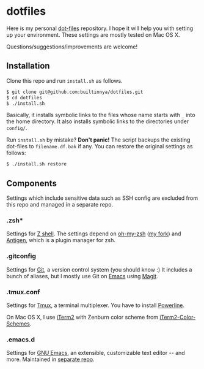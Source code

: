 # dotfiles

Here is my personal [dot-files][] repository.
I hope it will help you with setting up your environment.
These settings are mostly tested on Mac OS X.

[dot-files]: http://en.wikipedia.org/wiki/Dot-file

Questions/suggestions/improvements are welcome!

## Installation

Clone this repo and run `install.sh` as follows.

``` bash
$ git clone git@github.com:builtinnya/dotfiles.git
$ cd dotfiles
$ ./install.sh
```

Basically, it installs symbolic links to the files whose name starts with `_`
into the home directory.
It also installs symbolic links to the directories under `config/`.

Run `install.sh` by mistake? **Don't panic!**
The script backups the existing dot-files to `filename.df.bak` if any.
You can restore the original settings as follows:

``` bash
$ ./install.sh restore
```

## Components

Settings which include sensitive data such as SSH config are excluded
from this repo and managed in a separate repo.

### .zsh*
Settings for [Z shell][].
The settings depend on [oh-my-zsh][] ([my fork][]) and [Antigen][],
which is a plugin manager for zsh.

[Z shell]: http://www.zsh.org/
[oh-my-zsh]: https://github.com/robbyrussell/oh-my-zsh
[my fork]: https://github.com/builtinnya/oh-my-zsh
[Antigen]: https://github.com/zsh-users/antigen

### .gitconfig
Settings for [Git][], a version control system (you should know :)
It includes a bunch of aliases, but I mostly use Git on [Emacs][]
using [Magit][].

[Git]: http://git-scm.com/
[Emacs]: http://www.gnu.org/software/emacs/
[Magit]: https://github.com/magit/magit

### .tmux.conf
Settings for [Tmux][], a terminal multiplexer.
You have to install [Powerline][].

[Tmux]: http://tmux.sourceforge.net/
[Powerline]: https://github.com/Lokaltog/powerline

On Mac OS X, I use [iTerm2][] with Zenburn color scheme from
[iTerm2-Color-Schemes][].

[iTerm2]: http://www.iterm2.com/
[iTerm2-Color-Schemes]: https://github.com/mbadolato/iTerm2-Color-Schemes

### .emacs.d
Settings for [GNU Emacs][], an extensible, customizable text editor -- and more.
Maintained in [separate repo][.emacs.d].

[GNU Emacs]: http://www.gnu.org/software/emacs/
  "GNU Emacs - GNU Project - Free Software Foundation (FSF)"

[.emacs.d]: https://github.com/builtinnya/.emacs.d
  "builtinnya/.emacs.d"
